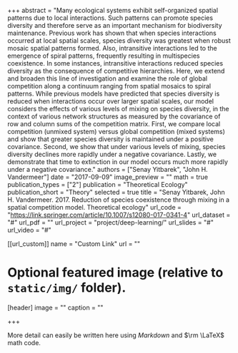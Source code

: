 +++
abstract = "Many ecological systems exhibit self-organized spatial patterns due to local interactions. Such patterns can promote species diversity and therefore serve as an important mechanism for biodiversity maintenance. Previous work has shown that when species interactions occurred at local spatial scales, species diversity was greatest when robust mosaic spatial patterns formed. Also, intransitive interactions led to the emergence of spiral patterns, frequently resulting in multispecies coexistence. In some instances, intransitive interactions reduced species diversity as the consequence of competitive hierarchies. Here, we extend and broaden this line of investigation and examine the role of global competition along a continuum ranging from spatial mosaics to spiral patterns. While previous models have predicted that species diversity is reduced when interactions occur over larger spatial scales, our model considers the effects of various levels of mixing on species diversity, in the context of various network structures as measured by the covariance of row and column sums of the competition matrix. First, we compare local competition (unmixed system) versus global competition (mixed systems) and show that greater species diversity is maintained under a positive covariance. Second, we show that under various levels of mixing, species diversity declines more rapidly under a negative covariance. Lastly, we demonstrate that time to extinction in our model occurs much more rapidly under a negative covariance."
authors = ["Senay Yitbarek", "John H. Vandermeer"]
date = "2017-09-09"
image_preview = ""
math = true
publication_types = ["2"]
publication = "Theoretical Ecology"
publication_short = "Theory"
selected = true
title = "Senay Yitbarek, John H. Vandermeer. 2017. Reduction of species coexistence through mixing in a spatial competition model. Theoretical ecology"
url_code = "https://link.springer.com/article/10.1007/s12080-017-0341-4"
url_dataset = "#"
url_pdf = ""
url_project = "project/deep-learning/"
url_slides = "#"
url_video = "#"

[[url_custom]]
name = "Custom Link"
url = ""

# Optional featured image (relative to `static/img/` folder).
[header]
image = ""
caption = ""

+++

More detail can easily be written here using *Markdown* and $\rm \LaTeX$ math code.
